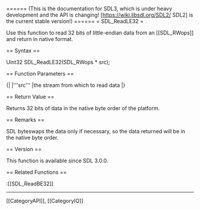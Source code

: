 ====== (This is the documentation for SDL3, which is under heavy development and the API is changing! [https://wiki.libsdl.org/SDL2/ SDL2] is the current stable version!) ======
= SDL_ReadLE32 =

Use this function to read 32 bits of little-endian data from an [[SDL_RWops]] and return in native format.

== Syntax ==

<syntaxhighlight lang='c'>
Uint32 SDL_ReadLE32(SDL_RWops * src);
</syntaxhighlight>

== Function Parameters ==

{|
|'''src'''
|the stream from which to read data
|}

== Return Value ==

Returns 32 bits of data in the native byte order of the platform.

== Remarks ==

SDL byteswaps the data only if necessary, so the data returned will be in
the native byte order.

== Version ==

This function is available since SDL 3.0.0.

== Related Functions ==

:[[SDL_ReadBE32]]

----
[[CategoryAPI]], [[CategoryIO]]


